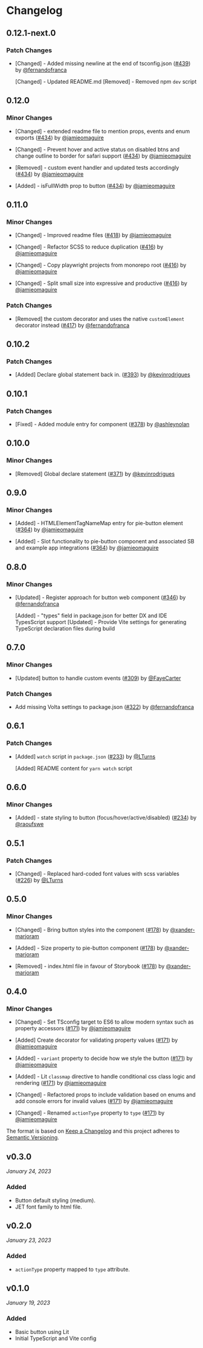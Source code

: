 # Changelog

## 0.12.1-next.0

### Patch Changes

- [Changed] - Added missing newline at the end of tsconfig.json ([#439](https://github.com/justeattakeaway/pie/pull/439)) by [@fernandofranca](https://github.com/fernandofranca)

  [Changed] - Updated README.md
  [Removed] - Removed npm `dev` script

## 0.12.0

### Minor Changes

- [Changed] - extended readme file to mention props, events and enum exports ([#434](https://github.com/justeattakeaway/pie/pull/434)) by [@jamieomaguire](https://github.com/jamieomaguire)

- [Changed] - Prevent hover and active status on disabled btns and change outline to border for safari support ([#434](https://github.com/justeattakeaway/pie/pull/434)) by [@jamieomaguire](https://github.com/jamieomaguire)

- [Removed] - custom event handler and updated tests accordingly ([#434](https://github.com/justeattakeaway/pie/pull/434)) by [@jamieomaguire](https://github.com/jamieomaguire)

- [Added] - isFullWidth prop to button ([#434](https://github.com/justeattakeaway/pie/pull/434)) by [@jamieomaguire](https://github.com/jamieomaguire)

## 0.11.0

### Minor Changes

- [Changed] - Improved readme files ([#418](https://github.com/justeattakeaway/pie/pull/418)) by [@jamieomaguire](https://github.com/jamieomaguire)

- [Changed] - Refactor SCSS to reduce duplication ([#416](https://github.com/justeattakeaway/pie/pull/416)) by [@jamieomaguire](https://github.com/jamieomaguire)

- [Changed] - Copy playwright projects from monorepo root ([#416](https://github.com/justeattakeaway/pie/pull/416)) by [@jamieomaguire](https://github.com/jamieomaguire)

- [Changed] - Split small size into expressive and productive ([#416](https://github.com/justeattakeaway/pie/pull/416)) by [@jamieomaguire](https://github.com/jamieomaguire)

### Patch Changes

- [Removed] the custom decorator and uses the native `customElement` decorator instead ([#417](https://github.com/justeattakeaway/pie/pull/417)) by [@fernandofranca](https://github.com/fernandofranca)

## 0.10.2

### Patch Changes

- [Added] Declare global statement back in. ([#393](https://github.com/justeattakeaway/pie/pull/393)) by [@kevinrodrigues](https://github.com/kevinrodrigues)

## 0.10.1

### Patch Changes

- [Fixed] - Added module entry for component ([#378](https://github.com/justeattakeaway/pie/pull/378)) by [@ashleynolan](https://github.com/ashleynolan)

## 0.10.0

### Minor Changes

- [Removed] Global declare statement ([#371](https://github.com/justeattakeaway/pie/pull/371)) by [@kevinrodrigues](https://github.com/kevinrodrigues)

## 0.9.0

### Minor Changes

- [Added] - HTMLElementTagNameMap entry for pie-button element ([#364](https://github.com/justeattakeaway/pie/pull/364)) by [@jamieomaguire](https://github.com/jamieomaguire)

- [Added] - Slot functionality to pie-button component and associated SB and example app integrations ([#364](https://github.com/justeattakeaway/pie/pull/364)) by [@jamieomaguire](https://github.com/jamieomaguire)

## 0.8.0

### Minor Changes

- [Updated] - Register approach for button web component ([#346](https://github.com/justeattakeaway/pie/pull/346)) by [@fernandofranca](https://github.com/fernandofranca)

  [Added] - "types" field in package.json for better DX and IDE TypesScript support
  [Updated] - Provide Vite settings for generating TypeScript declaration files during build

## 0.7.0

### Minor Changes

- [Updated] button to handle custom events ([#309](https://github.com/justeattakeaway/pie/pull/309)) by [@FayeCarter](https://github.com/FayeCarter)

### Patch Changes

- Add missing Volta settings to package.json ([#322](https://github.com/justeattakeaway/pie/pull/322)) by [@fernandofranca](https://github.com/fernandofranca)

## 0.6.1

### Patch Changes

- [Added] `watch` script in `package.json` ([#233](https://github.com/justeattakeaway/pie/pull/233)) by [@LTurns](https://github.com/LTurns)

  [Added] README content for `yarn watch` script

## 0.6.0

### Minor Changes

- [Added] - state styling to button (focus/hover/active/disabled) ([#234](https://github.com/justeattakeaway/pie/pull/234)) by [@raoufswe](https://github.com/raoufswe)

## 0.5.1

### Patch Changes

- [Changed] - Replaced hard-coded font values with scss variables ([#226](https://github.com/justeattakeaway/pie/pull/226)) by [@LTurns](https://github.com/LTurns)

## 0.5.0

### Minor Changes

- [Changed] - Bring button styles into the component ([#178](https://github.com/justeattakeaway/pie/pull/178)) by [@xander-marjoram](https://github.com/xander-marjoram)

- [Added] - Size property to pie-button component ([#178](https://github.com/justeattakeaway/pie/pull/178)) by [@xander-marjoram](https://github.com/xander-marjoram)

- [Removed] - index.html file in favour of Storybook ([#178](https://github.com/justeattakeaway/pie/pull/178)) by [@xander-marjoram](https://github.com/xander-marjoram)

## 0.4.0

### Minor Changes

- [Changed] - Set TSconfig target to ES6 to allow modern syntax such as property accessors ([#171](https://github.com/justeattakeaway/pie/pull/171)) by [@jamieomaguire](https://github.com/jamieomaguire)

- [Added] Create decorator for validating property values ([#171](https://github.com/justeattakeaway/pie/pull/171)) by [@jamieomaguire](https://github.com/jamieomaguire)

- [Added] - `variant` property to decide how we style the button ([#171](https://github.com/justeattakeaway/pie/pull/171)) by [@jamieomaguire](https://github.com/jamieomaguire)

- [Added] - Lit `classmap` directive to handle conditional css class logic and rendering ([#171](https://github.com/justeattakeaway/pie/pull/171)) by [@jamieomaguire](https://github.com/jamieomaguire)

- [Changed] - Refactored props to include validation based on enums and add console errors for invalid values ([#171](https://github.com/justeattakeaway/pie/pull/171)) by [@jamieomaguire](https://github.com/jamieomaguire)

- [Changed] - Renamed `actionType` property to `type` ([#171](https://github.com/justeattakeaway/pie/pull/171)) by [@jamieomaguire](https://github.com/jamieomaguire)

The format is based on [Keep a Changelog](http://keepachangelog.com/en/1.0.0/)
and this project adheres to [Semantic Versioning](http://semver.org/spec/v2.0.0.html).

## v0.3.0

_January 24, 2023_

### Added

- Button default styling (medium).
- JET font family to html file.

## v0.2.0

_January 23, 2023_

### Added

- `actionType` property mapped to `type` attribute.

## v0.1.0

_January 19, 2023_

### Added

- Basic button using Lit
- Initial TypeScript and Vite config
